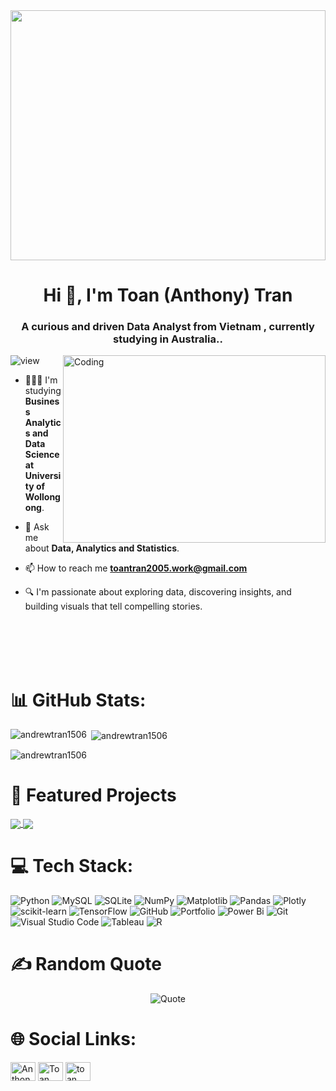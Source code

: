 <img align="center" width="100%" height="400" src="https://media4.giphy.com/media/v1.Y2lkPTc5MGI3NjExNnQzZHk3cWhqY2U5ZnU4ZGwwbTFwaGI3ZTByeThzY2pjY212ZzZ3eCZlcD12MV9pbnRlcm5hbF9naWZfYnlfaWQmY3Q9Zw/xT9C25UNTwfZuk85WP/giphy.gif">
<h1 align="center">Hi 👋, I'm Toan (Anthony) Tran</h1>
<h3 align="center">  A curious and driven Data Analyst from Vietnam , currently studying in Australia..</h3>




<img align="right" alt="Coding" width="420" height="300" src="https://media0.giphy.com/media/v1.Y2lkPTc5MGI3NjExa2U1aXVnaXEzcXRxb3N0ZGxoNWI1bTd3cjA2eXg4bzJoazl2ZDFncyZlcD12MV9pbnRlcm5hbF9naWZfYnlfaWQmY3Q9Zw/SvckSy7fFviqrq8ClF/giphy.gif">


<p align="left"> <img src="https://komarev.com/ghpvc/?username=rishavchanda&label=Profile%20views&color=0e75b6&style=flat" alt="view" /> </p>

- 👨🏼‍🎓 I'm studying **Business Analytics and Data Science at University of Wollongong**.

- 💬 Ask me about **Data, Analytics and Statistics**.

- 📫 How to reach me **toantran2005.work@gmail.com**

- 🔍 I'm passionate about exploring data, discovering insights, and building visuals that tell compelling stories.

<br><br>
<br><br>
# 📊 GitHub Stats:
<p><img align="left" src="https://github-readme-stats.vercel.app/api/top-langs/?username=andrewtran1506&theme=neon&hide_border=false&include_all_commits=true&count_private=false&layout=donut" alt="andrewtran1506" /></p>
<p>&nbsp;<img align="center" src="https://github-readme-stats.vercel.app/api?username=andrewtran1506&theme=neon&hide_border=false&include_all_commits=true&count_private=false" alt="andrewtran1506" /></p>
<p><img align="center" src="https://github-readme-streak-stats.herokuapp.com/?user=andrewtran1506&theme=neon&hide_border=false" alt="andrewtran1506" /></p>

# 🚀 Featured Projects
<a href="https://github.com/andrewtran1506/Amazon-Project">
  <!-- Change the `github-readme-stats.anuraghazra1.vercel.app` to `github-readme-stats.vercel.app`  -->
  <img align="center" src="https://github-readme-stats.anuraghazra1.vercel.app/api/pin/?username=andrewtran1506&repo=Amazon-Project&theme=radical" />
</a>   
<a href="https://github.com/andrewtran1506/Customer-Churn-PwC">
  <!-- Change the `github-readme-stats.anuraghazra1.vercel.app` to `github-readme-stats.vercel.app`  -->
  <img align="center" src="https://github-readme-stats.anuraghazra1.vercel.app/api/pin/?username=andrewtran1506&repo=Customer-Churn-PwC&theme=dark" />
</a>

# 💻 Tech Stack: 
![Python](https://img.shields.io/badge/python-3670A0?style=for-the-badge&logo=python&logoColor=ffdd54) ![MySQL](https://img.shields.io/badge/mysql-4479A1.svg?style=for-the-badge&logo=mysql&logoColor=white) ![SQLite](https://img.shields.io/badge/sqlite-%2307405e.svg?style=for-the-badge&logo=sqlite&logoColor=white) ![NumPy](https://img.shields.io/badge/numpy-%23013243.svg?style=for-the-badge&logo=numpy&logoColor=white) ![Matplotlib](https://img.shields.io/badge/Matplotlib-%23ffffff.svg?style=for-the-badge&logo=Matplotlib&logoColor=black) ![Pandas](https://img.shields.io/badge/pandas-%23150458.svg?style=for-the-badge&logo=pandas&logoColor=white) ![Plotly](https://img.shields.io/badge/Plotly-%233F4F75.svg?style=for-the-badge&logo=plotly&logoColor=white) ![scikit-learn](https://img.shields.io/badge/scikit--learn-%23F7931E.svg?style=for-the-badge&logo=scikit-learn&logoColor=white)  ![TensorFlow](https://img.shields.io/badge/TensorFlow-%23FF6F00.svg?style=for-the-badge&logo=TensorFlow&logoColor=white) ![GitHub](https://img.shields.io/badge/github-%23121011.svg?style=for-the-badge&logo=github&logoColor=white) ![Portfolio](https://img.shields.io/badge/Portfolio-%23000000.svg?style=for-the-badge&logo=firefox&logoColor=#FF7139) ![Power Bi](https://img.shields.io/badge/power_bi-F2C811?style=for-the-badge&logo=powerbi&logoColor=black) ![Git](https://img.shields.io/badge/git-%23F05033.svg?style=for-the-badge&logo=git&logoColor=white) ![Visual Studio Code](https://custom-icon-badges.demolab.com/badge/Visual%20Studio%20Code-0078d7.svg?logo=vsc&logoColor=white) ![Tableau](https://custom-icon-badges.demolab.com/badge/Tableau-0176D3?logo=tableau&logoColor=fff) ![R](https://img.shields.io/badge/R-%23276DC3.svg?logo=r&logoColor=white)

# ✍️ Random Quote
<div align="center">
  <img src="https://quotes-github-readme.vercel.app/api?type=horizontal&theme=tokyonight" alt="Quote" />
</div>


# 🌐 Social Links:
<p align="left">
<a href="https://www.linkedin.com/in/nguyenkhanhtoantran15/" target="blank"><img align="center" src="https://raw.githubusercontent.com/rahuldkjain/github-profile-readme-generator/master/src/images/icons/Social/linked-in-alt.svg" alt="Anthony Tran" height="30" width="40" /></a>
<a href="https://www.facebook.com/toan.tran.1506/" target="blank"><img align="center" src="https://raw.githubusercontent.com/rahuldkjain/github-profile-readme-generator/master/src/images/icons/Social/facebook.svg" alt="Toan Tran" height="30" width="40" /></a>
<a href="https://www.instagram.com/anthonytran_15/" target="blank"><img align="center" src="https://raw.githubusercontent.com/rahuldkjain/github-profile-readme-generator/master/src/images/icons/Social/instagram.svg" alt="toan" height="30" width="40" /></a>
</p>

